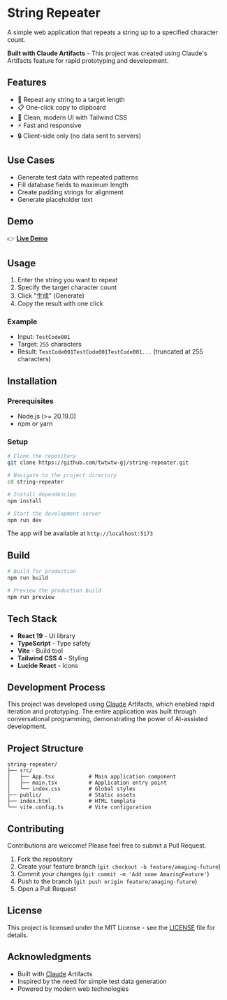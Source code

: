 # String Repeater

A simple web application that repeats a string up to a specified character count.

**Built with Claude Artifacts** - This project was created using Claude's Artifacts feature for rapid prototyping and development.

## Features

- 🔄 Repeat any string to a target length
- 📋 One-click copy to clipboard
- 🎨 Clean, modern UI with Tailwind CSS
- ⚡ Fast and responsive
- 🔒 Client-side only (no data sent to servers)

## Use Cases

- Generate test data with repeated patterns
- Fill database fields to maximum length
- Create padding strings for alignment
- Generate placeholder text

## Demo

👉 **[Live Demo](https://twtwtw-gj-string-repeater.pages.dev/)**

## Usage

1. Enter the string you want to repeat
2. Specify the target character count
3. Click "生成" (Generate)
4. Copy the result with one click

### Example

- Input: `TestCode001`
- Target: `255` characters
- Result: `TestCode001TestCode001TestCode001...` (truncated at 255 characters)

## Installation

### Prerequisites

- Node.js (>= 20.19.0)
- npm or yarn

### Setup

```bash
# Clone the repository
git clone https://github.com/twtwtw-gj/string-repeater.git

# Navigate to the project directory
cd string-repeater

# Install dependencies
npm install

# Start the development server
npm run dev
```

The app will be available at `http://localhost:5173`

## Build

```bash
# Build for production
npm run build

# Preview the production build
npm run preview
```

## Tech Stack

- **React 19** - UI library
- **TypeScript** - Type safety
- **Vite** - Build tool
- **Tailwind CSS 4** - Styling
- **Lucide React** - Icons

## Development Process

This project was developed using [Claude](https://claude.ai/) Artifacts, which enabled rapid iteration and prototyping. The entire application was built through conversational programming, demonstrating the power of AI-assisted development.

## Project Structure

```
string-repeater/
├── src/
│   ├── App.tsx           # Main application component
│   ├── main.tsx          # Application entry point
│   └── index.css         # Global styles
├── public/               # Static assets
├── index.html            # HTML template
└── vite.config.ts        # Vite configuration
```

## Contributing

Contributions are welcome! Please feel free to submit a Pull Request.

1. Fork the repository
2. Create your feature branch (`git checkout -b feature/amaging-future`)
3. Commit your changes (`git commit -m 'Add some AmazingFeature'`)
4. Push to the branch (`git push origin feature/amaging-future`)
5. Open a Pull Request

## License

This project is licensed under the MIT License - see the [LICENSE](LICENSE) file for details.

## Acknowledgments

- Built with [Claude](https://claude.ai/) Artifacts
- Inspired by the need for simple test data generation
- Powered by modern web technologies
